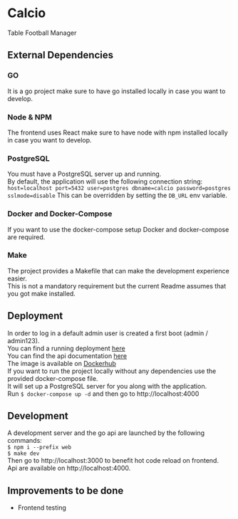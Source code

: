 # Calcio

Table Football Manager

## External Dependencies

### GO

It is a go project make sure to have go installed locally in case you want to develop.

### Node & NPM

The frontend uses React make sure to have node with npm installed locally in case you want to develop.

### PostgreSQL

You must have a PostgreSQL server up and running.  
By default, the application will use the following connection string:  
`host=localhost port=5432 user=postgres dbname=calcio password=postgres sslmode=disable`
This can be overridden by setting the `DB_URL` env variable.

### Docker and Docker-Compose

If you want to use the docker-compose setup Docker and docker-compose are required.

### Make

The project provides a Makefile that can make the development experience easier.  
This is not a mandatory requirement but the current Readme assumes that you got make installed.

## Deployment

In order to log in a default admin user is created a first boot (admin / admin123).  
You can find a running deployment [here](https://calcio.alpchemist.ch)  
You can find the api documentation [here](https://calcio.alpchemist.ch/api/doc/index.html)  
The image is available on [Dockerhub](https://hub.docker.com/r/royalmist/calcio)  
If you want to run the project locally without any dependencies use the provided docker-compose file.  
It will set up a PostgreSQL server for you along with the application.  
Run `$ docker-compose up -d` and then go to http://localhost:4000

## Development

A development server and the go api are launched by the following commands:  
`$ npm i --prefix web`  
`$ make dev`  
Then go to http://localhost:3000 to benefit hot code reload on frontend.  
Api are available on http://localhost:4000.

## Improvements to be done

* Frontend testing

